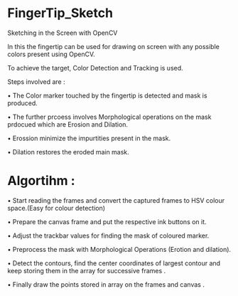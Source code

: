 # FingerTip_Sketch

Sketching in the Screen with OpenCV

In this the fingertip can be used for drawing on screen with any possible colors present using OpenCV.

To achieve the target, Color Detection and Tracking is used.

Steps involved are :

• The Color marker touched by the fingertip is detected and mask is produced.

• The further prcoess involves Morphological operations on the mask prdocued which are Erosion and Dilation.

• Erossion minimize the impurtities present in the mask.

• Dilation restores the eroded main mask.

# Algortihm : 


• Start reading the frames and convert the captured frames to HSV colour space.(Easy for colour detection)

• Prepare the canvas frame and put the respective ink buttons on it.

• Adjust the trackbar values for finding the mask of coloured marker.

• Preprocess the mask with Morphological Operations (Erotion and dilation). 

• Detect the contours, find the center coordinates of largest contour and keep storing them in the array for successive frames .

• Finally draw the points stored in array on the frames and canvas .
